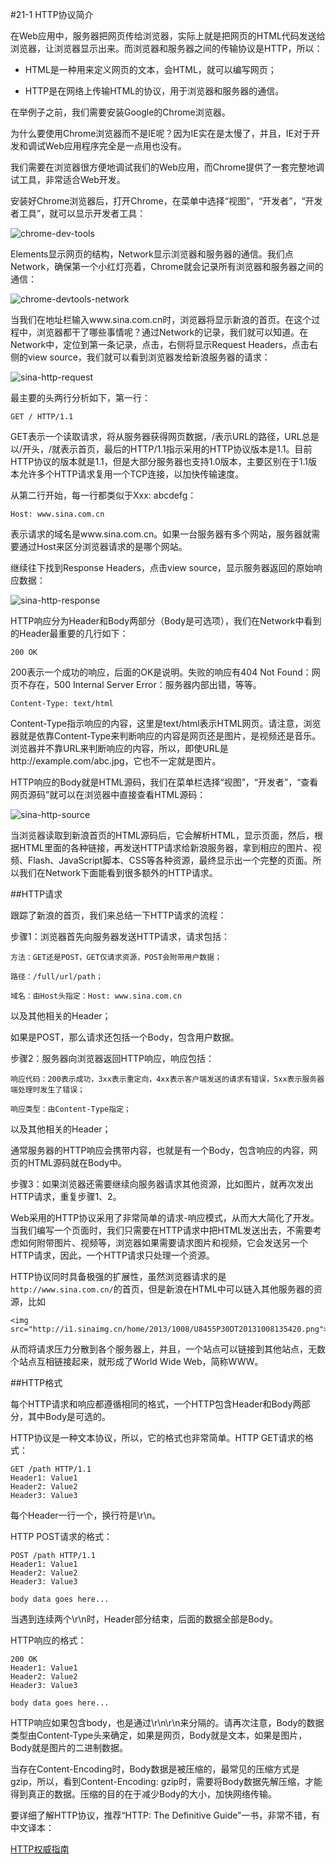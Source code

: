 #21-1 HTTP协议简介

在Web应用中，服务器把网页传给浏览器，实际上就是把网页的HTML代码发送给浏览器，让浏览器显示出来。而浏览器和服务器之间的传输协议是HTTP，所以：

- HTML是一种用来定义网页的文本，会HTML，就可以编写网页；

- HTTP是在网络上传输HTML的协议，用于浏览器和服务器的通信。

在举例子之前，我们需要安装Google的Chrome浏览器。

为什么要使用Chrome浏览器而不是IE呢？因为IE实在是太慢了，并且，IE对于开发和调试Web应用程序完全是一点用也没有。

我们需要在浏览器很方便地调试我们的Web应用，而Chrome提供了一套完整地调试工具，非常适合Web开发。

安装好Chrome浏览器后，打开Chrome，在菜单中选择“视图”，“开发者”，“开发者工具”，就可以显示开发者工具：

![chrome-dev-tools](../image/chapter21/21-1-1.jpg)

Elements显示网页的结构，Network显示浏览器和服务器的通信。我们点Network，确保第一个小红灯亮着，Chrome就会记录所有浏览器和服务器之间的通信：

![chrome-devtools-network](../image/chapter21/21-1-2.jpg)

当我们在地址栏输入www.sina.com.cn时，浏览器将显示新浪的首页。在这个过程中，浏览器都干了哪些事情呢？通过Network的记录，我们就可以知道。在Network中，定位到第一条记录，点击，右侧将显示Request Headers，点击右侧的view source，我们就可以看到浏览器发给新浪服务器的请求：

![sina-http-request](../image/chapter21/21-1-3.jpg)

最主要的头两行分析如下，第一行：

	GET / HTTP/1.1
GET表示一个读取请求，将从服务器获得网页数据，/表示URL的路径，URL总是以/开头，/就表示首页，最后的HTTP/1.1指示采用的HTTP协议版本是1.1。目前HTTP协议的版本就是1.1，但是大部分服务器也支持1.0版本，主要区别在于1.1版本允许多个HTTP请求复用一个TCP连接，以加快传输速度。

从第二行开始，每一行都类似于Xxx: abcdefg：

	Host: www.sina.com.cn
表示请求的域名是www.sina.com.cn。如果一台服务器有多个网站，服务器就需要通过Host来区分浏览器请求的是哪个网站。

继续往下找到Response Headers，点击view source，显示服务器返回的原始响应数据：

![sina-http-response](../image/chapter21/21-1-4.jpg)

HTTP响应分为Header和Body两部分（Body是可选项），我们在Network中看到的Header最重要的几行如下：

	200 OK
200表示一个成功的响应，后面的OK是说明。失败的响应有404 Not Found：网页不存在，500 Internal Server Error：服务器内部出错，等等。

	Content-Type: text/html
Content-Type指示响应的内容，这里是text/html表示HTML网页。请注意，浏览器就是依靠Content-Type来判断响应的内容是网页还是图片，是视频还是音乐。浏览器并不靠URL来判断响应的内容，所以，即使URL是http://example.com/abc.jpg，它也不一定就是图片。

HTTP响应的Body就是HTML源码，我们在菜单栏选择“视图”，“开发者”，“查看网页源码”就可以在浏览器中直接查看HTML源码：

![sina-http-source](../image/chapter21/21-1-5.jpg)

当浏览器读取到新浪首页的HTML源码后，它会解析HTML，显示页面，然后，根据HTML里面的各种链接，再发送HTTP请求给新浪服务器，拿到相应的图片、视频、Flash、JavaScript脚本、CSS等各种资源，最终显示出一个完整的页面。所以我们在Network下面能看到很多额外的HTTP请求。

##HTTP请求

跟踪了新浪的首页，我们来总结一下HTTP请求的流程：

步骤1：浏览器首先向服务器发送HTTP请求，请求包括：

	方法：GET还是POST，GET仅请求资源，POST会附带用户数据；
	
	路径：/full/url/path；
	
	域名：由Host头指定：Host: www.sina.com.cn

以及其他相关的Header；

如果是POST，那么请求还包括一个Body，包含用户数据。

步骤2：服务器向浏览器返回HTTP响应，响应包括：

	响应代码：200表示成功，3xx表示重定向，4xx表示客户端发送的请求有错误，5xx表示服务器端处理时发生了错误；
	
	响应类型：由Content-Type指定；

以及其他相关的Header；

通常服务器的HTTP响应会携带内容，也就是有一个Body，包含响应的内容，网页的HTML源码就在Body中。

步骤3：如果浏览器还需要继续向服务器请求其他资源，比如图片，就再次发出HTTP请求，重复步骤1、2。

Web采用的HTTP协议采用了非常简单的请求-响应模式，从而大大简化了开发。当我们编写一个页面时，我们只需要在HTTP请求中把HTML发送出去，不需要考虑如何附带图片、视频等，浏览器如果需要请求图片和视频，它会发送另一个HTTP请求，因此，一个HTTP请求只处理一个资源。

HTTP协议同时具备极强的扩展性，虽然浏览器请求的是`http://www.sina.com.cn/`的首页，但是新浪在HTML中可以链入其他服务器的资源，比如


	<img src="http://i1.sinaimg.cn/home/2013/1008/U8455P30DT20131008135420.png">

从而将请求压力分散到各个服务器上，并且，一个站点可以链接到其他站点，无数个站点互相链接起来，就形成了World Wide Web，简称WWW。

##HTTP格式

每个HTTP请求和响应都遵循相同的格式，一个HTTP包含Header和Body两部分，其中Body是可选的。

HTTP协议是一种文本协议，所以，它的格式也非常简单。HTTP GET请求的格式：

	GET /path HTTP/1.1
	Header1: Value1
	Header2: Value2
	Header3: Value3
每个Header一行一个，换行符是\r\n。

HTTP POST请求的格式：

	POST /path HTTP/1.1
	Header1: Value1
	Header2: Value2
	Header3: Value3
	
	body data goes here...
当遇到连续两个\r\n时，Header部分结束，后面的数据全部是Body。

HTTP响应的格式：

	200 OK
	Header1: Value1
	Header2: Value2
	Header3: Value3
	
	body data goes here...
HTTP响应如果包含body，也是通过\r\n\r\n来分隔的。请再次注意，Body的数据类型由Content-Type头来确定，如果是网页，Body就是文本，如果是图片，Body就是图片的二进制数据。

当存在Content-Encoding时，Body数据是被压缩的，最常见的压缩方式是gzip，所以，看到Content-Encoding: gzip时，需要将Body数据先解压缩，才能得到真正的数据。压缩的目的在于减少Body的大小，加快网络传输。

要详细了解HTTP协议，推荐“HTTP: The Definitive Guide”一书，非常不错，有中文译本：

[HTTP权威指南](http://t.cn/R7FguRq)